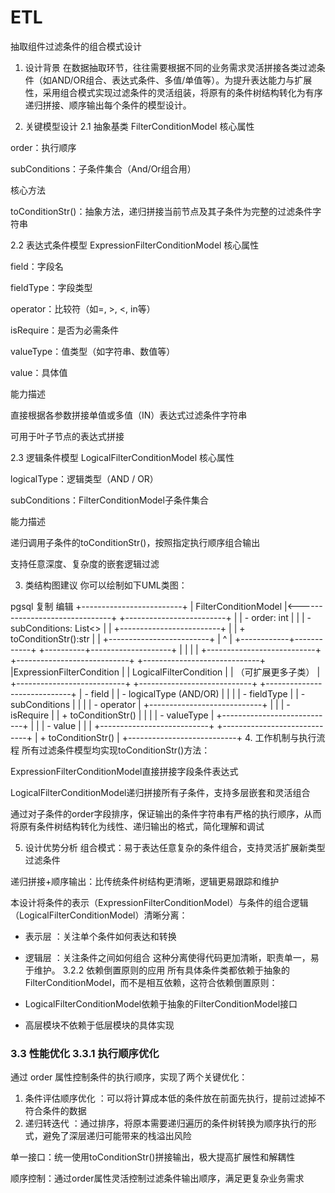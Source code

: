 # ETL
抽取组件过滤条件的组合模式设计
1. 设计背景
在数据抽取环节，往往需要根据不同的业务需求灵活拼接各类过滤条件（如AND/OR组合、表达式条件、多值/单值等）。为提升表达能力与扩展性，采用组合模式实现过滤条件的灵活组装，将原有的条件树结构转化为有序递归拼接、顺序输出每个条件的模型设计。

2. 关键模型设计
2.1 抽象基类 FilterConditionModel
核心属性

order：执行顺序

subConditions：子条件集合（And/Or组合用）

核心方法

toConditionStr()：抽象方法，递归拼接当前节点及其子条件为完整的过滤条件字符串

2.2 表达式条件模型 ExpressionFilterConditionModel
核心属性

field：字段名

fieldType：字段类型

operator：比较符（如=, >, <, in等）

isRequire：是否为必需条件

valueType：值类型（如字符串、数值等）

value：具体值

能力描述

直接根据各参数拼接单值或多值（IN）表达式过滤条件字符串

可用于叶子节点的表达式拼接

2.3 逻辑条件模型 LogicalFilterConditionModel
核心属性

logicalType：逻辑类型（AND / OR）

subConditions：FilterConditionModel子条件集合

能力描述

递归调用子条件的toConditionStr()，按照指定执行顺序组合输出

支持任意深度、复杂度的嵌套逻辑过滤

3. 类结构图建议
你可以绘制如下UML类图：

pgsql
复制
编辑
                +-------------------------+
                |  FilterConditionModel   |<-------------------------------+
                +-------------------------+                                |
                | - order: int            |                                |
                | - subConditions: List<> |                                |
                +-------------------------+                                |
                | + toConditionStr():str  |                                |
                +-------------------------+                                |
                        ^                                                 |
           +------------+------------+                          +----------+--------------------+
           |                         |                          |                               |
+---------------------------+    +----------------------------+    +-----------------------------+
|ExpressionFilterCondition  |    | LogicalFilterCondition     |    |   （可扩展更多子类）         |
+---------------------------+    +----------------------------+    +-----------------------------+
| - field                   |    | - logicalType (AND/OR)     |    |                             |
| - fieldType               |    | - subConditions            |    |                             |
| - operator                |    +----------------------------+    |                             |
| - isRequire               |    | + toConditionStr()         |    |                             |
| - valueType               |    +----------------------------+    |                             |
| - value                   |                                     |                             |
+---------------------------+                                     +-----------------------------+
| + toConditionStr()        |
+---------------------------+
4. 工作机制与执行流程
所有过滤条件模型均实现toConditionStr()方法：

ExpressionFilterConditionModel直接拼接字段条件表达式

LogicalFilterConditionModel递归拼接所有子条件，支持多层嵌套和灵活组合

通过对子条件的order字段排序，保证输出的条件字符串有严格的执行顺序，从而将原有条件树结构转化为线性、递归输出的格式，简化理解和调试

5. 设计优势分析
组合模式：易于表达任意复杂的条件组合，支持灵活扩展新类型过滤条件

递归拼接+顺序输出：比传统条件树结构更清晰，逻辑更易跟踪和维护

本设计将条件的表示（ExpressionFilterConditionModel）与条件的组合逻辑（LogicalFilterConditionModel）清晰分离：

- 表示层 ：关注单个条件如何表达和转换
- 逻辑层 ：关注条件之间如何组合
这种分离使得代码更加清晰，职责单一，易于维护。
 3.2.2 依赖倒置原则的应用
所有具体条件类都依赖于抽象的FilterConditionModel，而不是相互依赖，这符合依赖倒置原则：

- LogicalFilterConditionModel依赖于抽象的FilterConditionModel接口
- 高层模块不依赖于低层模块的具体实现
### 3.3 性能优化 3.3.1 执行顺序优化
通过 order 属性控制条件的执行顺序，实现了两个关键优化：

1. 条件评估顺序优化 ：可以将计算成本低的条件放在前面先执行，提前过滤掉不符合条件的数据
2. 递归转迭代 ：通过排序，将原本需要递归遍历的条件树转换为顺序执行的形式，避免了深层递归可能带来的栈溢出风险

单一接口：统一使用toConditionStr()拼接输出，极大提高扩展性和解耦性

顺序控制：通过order属性灵活控制过滤条件输出顺序，满足更复杂业务需求


